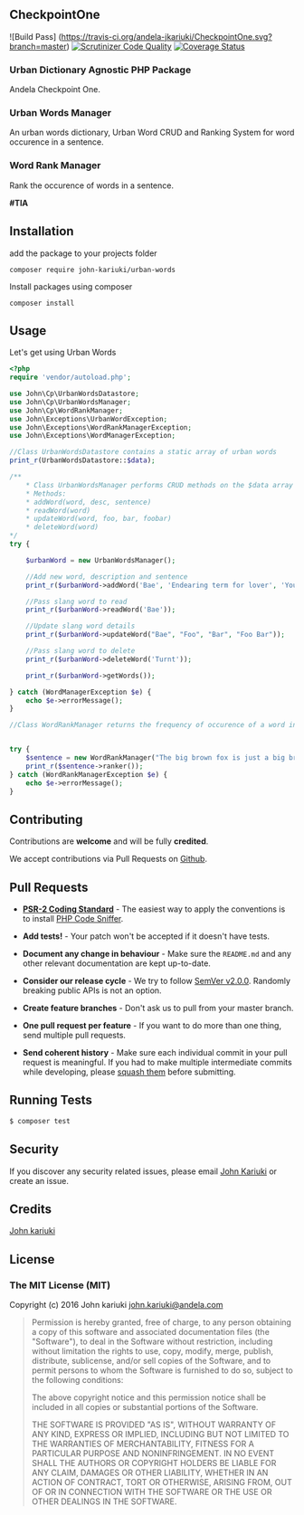 ## CheckpointOne

![Build Pass] (https://travis-ci.org/andela-jkariuki/CheckpointOne.svg?branch=master)
[![Scrutinizer Code Quality](https://scrutinizer-ci.com/g/andela-jkariuki/CheckpointOne/badges/quality-score.png?b=master)](https://scrutinizer-ci.com/g/andela-jkariuki/CheckpointOne/?branch=master)
[![Coverage Status](https://coveralls.io/repos/github/andela-jkariuki/CheckpointOne/badge.svg?branch=master)](https://coveralls.io/github/andela-jkariuki/CheckpointOne?branch=master)

###  Urban Dictionary Agnostic PHP Package

Andela Checkpoint One. 

### Urban Words Manager

An urban words dictionary, Urban Word CRUD and Ranking System for word occurence in a sentence. 

### Word Rank Manager

Rank the occurence of words in a sentence.

**#TIA**

## Installation
add the package to your projects folder
```
composer require john-kariuki/urban-words
```

Install packages using composer
```
composer install
```

## Usage

Let's get using Urban Words

```php
<?php
require 'vendor/autoload.php';

use John\Cp\UrbanWordsDatastore;
use John\Cp\UrbanWordsManager;
use John\Cp\WordRankManager;
use John\Exceptions\UrbanWordException;
use John\Exceptions\WordRankManagerException;
use John\Exceptions\WordManagerException;

//Class UrbanWordsDatastore contains a static array of urban words
print_r(UrbanWordsDatastore::$data);

/**
    * Class UrbanWordsManager performs CRUD methods on the $data array in UrbanWordsDataStore
    * Methods:
    * addWord(word, desc, sentence)
    * readWord(word)
    * updateWord(word, foo, bar, foobar)
    * deleteWord(word)
*/
try {

    $urbanWord = new UrbanWordsManager();

    //Add new word, description and sentence
    print_r($urbanWord->addWord('Bae', 'Endearing term for lover', 'Your bae has a bae'));

    //Pass slang word to read
    print_r($urbanWord->readWord('Bae'));

    //Update slang word details
    print_r($urbanWord->updateWord("Bae", "Foo", "Bar", "Foo Bar"));

    //Pass slang word to delete
    print_r($urbanWord->deleteWord('Turnt'));

    print_r($urbanWord->getWords());

} catch (WordManagerException $e) {
    echo $e->errorMessage();
}

//Class WordRankManager returns the frequency of occurence of a word in a sentence


try {
    $sentence = new WordRankManager("The big brown fox is just a big brown fox jumping up all in the lazy dog's business");
    print_r($sentence->ranker());
} catch (WordRankManagerException $e) {
    echo $e->errorMessage();
}
```

## Contributing

Contributions are **welcome** and will be fully **credited**.

We accept contributions via Pull Requests on [Github](https://github.com/andela-jkariuki/CheckpointOne/).

## Pull Requests

- **[PSR-2 Coding Standard](https://github.com/php-fig/fig-standards/blob/master/accepted/PSR-2-coding-style-guide.md)** - The easiest way to apply the conventions is to install [PHP Code Sniffer](http://pear.php.net/package/PHP_CodeSniffer).

- **Add tests!** - Your patch won't be accepted if it doesn't have tests.

- **Document any change in behaviour** - Make sure the `README.md` and any other relevant documentation are kept up-to-date.

- **Consider our release cycle** - We try to follow [SemVer v2.0.0](http://semver.org/). Randomly breaking public APIs is not an option.

- **Create feature branches** - Don't ask us to pull from your master branch.

- **One pull request per feature** - If you want to do more than one thing, send multiple pull requests.

- **Send coherent history** - Make sure each individual commit in your pull request is meaningful. If you had to make multiple intermediate commits while developing, please [squash them](http://www.git-scm.com/book/en/v2/Git-Tools-Rewriting-History#Changing-Multiple-Commit-Messages) before submitting.


## Running Tests

``` bash
$ composer test
```

## Security

If you discover any security related issues, please email [John Kariuki](john.kariuki@andela.com) or create an issue.

## Credits

[John kariuki](https://github.com/andela-jkariuki)

## License

### The MIT License (MIT)

Copyright (c) 2016 John kariuki <john.kariuki@andela.com>

> Permission is hereby granted, free of charge, to any person obtaining a copy
> of this software and associated documentation files (the "Software"), to deal
> in the Software without restriction, including without limitation the rights
> to use, copy, modify, merge, publish, distribute, sublicense, and/or sell
> copies of the Software, and to permit persons to whom the Software is
> furnished to do so, subject to the following conditions:
>
> The above copyright notice and this permission notice shall be included in
> all copies or substantial portions of the Software.
>
> THE SOFTWARE IS PROVIDED "AS IS", WITHOUT WARRANTY OF ANY KIND, EXPRESS OR
> IMPLIED, INCLUDING BUT NOT LIMITED TO THE WARRANTIES OF MERCHANTABILITY,
> FITNESS FOR A PARTICULAR PURPOSE AND NONINFRINGEMENT. IN NO EVENT SHALL THE
> AUTHORS OR COPYRIGHT HOLDERS BE LIABLE FOR ANY CLAIM, DAMAGES OR OTHER
> LIABILITY, WHETHER IN AN ACTION OF CONTRACT, TORT OR OTHERWISE, ARISING FROM,
> OUT OF OR IN CONNECTION WITH THE SOFTWARE OR THE USE OR OTHER DEALINGS IN
> THE SOFTWARE.
